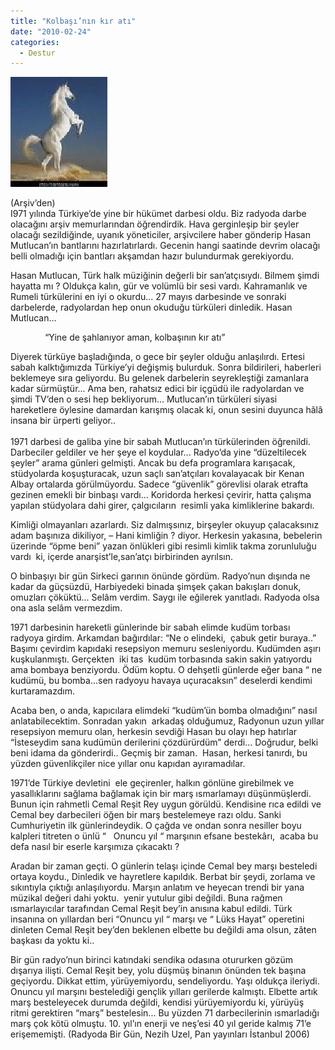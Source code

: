 ```yaml
---
title: "Kolbaşı’nın kır atı"
date: "2010-02-24"
categories: 
  - Destur
---
```


![](../uploads/image/BEYAZAT2.jpg)

(Arşiv’den)  
I971 yılında Türkiye’de yine bir hükümet darbesi oldu. Biz radyoda darbe olacağını arşiv memurlarından öğrendirdik. Hava gerginleşip bir şeyler olacağı sezildiğinde, uyanık yöneticiler, arşivcilere haber gönderip Hasan Mutlucan’ın bantlarını hazırlatırlardı. Gecenin hangi saatinde devrim olacağı belli olmadığı için bantları akşamdan hazır bulundurmak gerekiyordu.

Hasan Mutlucan, Türk halk müziğinin değerli bir san’atçısıydı. Bilmem şimdi hayatta mı ? Oldukça kalın, gür ve volümlü bir sesi vardı. Kahramanlık ve Rumeli türkülerini en iyi o okurdu... 27 mayıs darbesinde ve sonraki darbelerde, radyolardan hep onun okuduğu türküleri dinledik. Hasan Mutlucan...  
  
              “Yine de şahlanıyor aman, kolbaşının kır atı”  
  
Diyerek türküye başladığında, o gece bir şeyler olduğu anlaşılırdı. Ertesi sabah kalktığımızda Türkiye’yi değişmiş bulurduk. Sonra bildirileri, haberleri beklemeye sıra geliyordu. Bu gelenek darbelerin seyrekleştiği zamanlara kadar sürmüştür... Ama ben, rahatsız edici bir içgüdü ile radyolardan ve şimdi TV’den o sesi hep bekliyorum... Mutlucan’ın türküleri siyasi hareketlere öylesine damardan karışmış olacak ki, onun sesini duyunca hâlâ insana bir ürperti geliyor..  
   
1971 darbesi de galiba yine bir sabah Mutlucan’ın türkülerinden öğrenildi. Darbeciler geldiler ve her şeye el koydular... Radyo’da yine “düzeltilecek şeyler” arama günleri gelmişti. Ancak bu defa programlara karışacak, stüdyolarda koşuşturacak, uzun saçlı san’atçıları kovalayacak bir Kenan Albay ortalarda görülmüyordu. Sadece “güvenlik” görevlisi olarak etrafta gezinen emekli bir binbaşı vardı... Koridorda herkesi çevirir, hatta çalışma yapılan stüdyolara dahi girer, çalgıcıların  resimli yaka kimliklerine bakardı.

Kimliği olmayanları azarlardı. Siz dalmışsınız, birşeyler okuyup çalacaksınız adam başınıza dikiliyor, – Hani kimliğin ? diyor. Herkesin yakasına, bebelerin üzerinde “öpme beni” yazan önlükleri gibi resimli kimlik takma zorunluluğu vardı  ki, içerde anarşist’le,san’atçı birbirinden ayrılsın.

O binbaşıyı bir gün Sirkeci garının önünde gördüm. Radyo’nun dışında ne kadar da güçsüzdü, Harbiyedeki binada şimşek çakan bakışları donuk, omuzları çöküktü... Selâm verdim. Saygı ile eğilerek yanıtladı. Radyoda olsa  ona asla selâm vermezdim.     
  
1971 darbesinin hareketli günlerinde bir sabah elimde kudüm torbası radyoya girdim. Arkamdan bağırdılar: “Ne o elindeki,  çabuk getir buraya..” Başımı çevirdim kapıdaki resepsiyon memuru sesleniyordu. Kudümden aşırı kuşkulanmıştı. Gerçekten  iki tas  kudüm torbasında sakin sakin yatıyordu ama bombaya benziyordu. Ödüm koptu. O dehşetli günlerde eğer bana “ ne kudümü, bu bomba...sen radyoyu havaya uçuracaksın” deselerdi kendimi kurtaramazdım.

Acaba ben, o anda, kapıcılara elimdeki “kudüm’ün bomba olmadığını” nasıl anlatabilecektim. Sonradan yakın  arkadaş olduğumuz, Radyonun uzun yıllar resepsiyon memuru olan, herkesin sevdiği Hasan bu olayı hep hatırlar “İsteseydim sana kudümün derilerini çözdürürdüm” derdi... Doğrudur, belki beni idama da gönderirdi.. Geçmiş bir zaman.  Hasan, herkesi tanırdı, bu yüzden güvenlikçiler nice yıllar onu kapıdan ayıramadılar.  
  
1971’de Türkiye devletini  ele geçirenler, halkın gönlüne girebilmek ve yasallıklarını sağlama bağlamak için bir marş ısmarlamayı düşünmüşlerdi. Bunun için rahmetli Cemal Reşit Rey uygun görüldü. Kendisine rıca edildi ve Cemal bey darbecileri öğen bir marş bestelemeye razı oldu. Sanki Cumhuriyetin ilk günlerindeydik. O çağda ve ondan sonra nesiller boyu kalpleri titreten o ünlü “   Onuncu yıl “ marşının efsane bestekârı,  acaba bu defa nasıl bir eserle karşımıza çıkacaktı ?

Aradan bir zaman geçti. O günlerin telaşı içinde Cemal bey marşı besteledi ortaya koydu., Dinledik ve hayretlere kapıldık. Berbat bir şeydi, zorlama ve sıkıntıyla çıktığı anlaşılıyordu. Marşın anlatım ve heyecan trendi bir yana müzikal değeri dahi yoktu.  yenir yutulur gibi değildi. Buna rağmen ısmarlayıcılar tarafından Cemal Reşit bey’in anısına kabul edildi. Türk insanına on yıllardan beri “Onuncu yıl “ marşı ve “ Lüks Hayat” operetini dinleten Cemal Reşit bey’den beklenen elbette bu değildi ama olsun, zâten başkası da yoktu ki..  
  
Bir gün radyo’nun birinci katındaki sendika odasına otururken gözüm dışarıya ilişti. Cemal Reşit bey, yolu düşmüş binanın önünden tek başına geçiyordu. Dikkat ettim, yürüyemiyordu, sendeliyordu. Yaşı oldukça ileriydi. Onuncu yıl marşını bestelediği gençlik yılları gerilerde kalmıştı. Elbette artık marş besteleyecek durumda değildi, kendisi yürüyemiyordu ki, yürüyüş ritmi gerektiren “marş” bestelesin... Bu yüzden 71 darbecilerinin ısmarladığı marş çok kötü olmuştu. 10. yıl’ın enerji ve neş’esi 40 yıl geride kalmış 71’e erişememişti. (Radyoda Bir Gün, Nezih Uzel, Pan yayınları İstanbul 2006)
